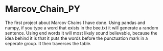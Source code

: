 # Marcov_Chain_PY
The first project about Marcov Chains I have done. Using pandas and numpy, if you type a word that exists in the bee.txt it will generate a random sentence. Using end words it will most likely sound believable, because the idea behind it is that it puts the words before the punctuation mark in a seperate group. It then traverses the table.
